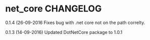 net_core CHANGELOG
========================
0.1.4 (26-09-2016
Fixes bug with .net core not on the path correlty. 

0.1.3 (14-09-2016)
Updated DotNetCore package to 1.0.1
